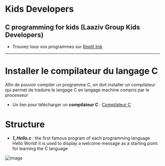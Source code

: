 # Kids Developers
## C programming for kids (Laaziv Group Kids Developers)

-  Trouvez tous vos programmes sur [Replit link](https://replit.com/@FaridAbdi/KisDevelopers?v=1)

---
# Installer le compilateur du langage C
Afin de pouvoir compiler un programme C, on doit installer un compilateur qui permet de traduire le langage C en langage machine compris par le processeur 

- Un lien pour télécharger un **compilateur C** : [Compilateur C](https://devstory.net/10469/installer-le-compilateur-c-cpp-cygwin-sur-windows#a1503780)

# Structure 

- ***1_Hello.c*** : the first famous program of each programming language Hello World! it is used to display a welcome message as a starting point for learning the C language

![image](https://user-images.githubusercontent.com/49769250/215276528-602448eb-3c3a-4f57-9502-ef3d2ebc6b6f.png)


